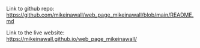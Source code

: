 Link to github repo: https://github.com/mikeinawall/web_page_mikeinawall/blob/main/README.md

Link to the live website: https://mikeinawall.github.io/web_page_mikeinawall/